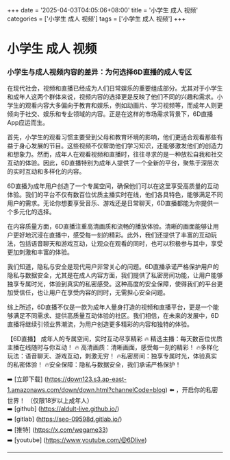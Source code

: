 +++
date = '2025-04-03T04:05:06+08:00'
title = '小学生 成人 视频'
categories = ['小学生 成人 视频']
tags = ['小学生 成人 视频']
+++

# 小学生 成人 视频

### 小学生与成人视频内容的差异：为何选择6D直播的成人专区

在现代社会，视频和直播已经成为人们日常娱乐的重要组成部分。尤其对于小学生和成年人这两个群体来说，视频内容的选择更是反映了他们不同的兴趣和需求。小学生的观看内容大多偏向于教育和娱乐，例如动画片、学习视频等，而成年人则更倾向于社交、娱乐和专业领域的内容。正是在这样的市场需求背景下，6D直播App应运而生。

首先，小学生的观看习惯主要受到父母和教育环境的影响，他们更适合观看那些有益于身心发展的节目。这些视频不仅帮助他们学习知识，还能够激发他们的创造力和想象力。然而，成年人在观看视频和直播时，往往寻求的是一种放松自我和社交互动的体验。因此，6D直播特别为成年人提供了一个全新的平台，聚焦于深层次的实时互动和多样化的内容。

6D直播为成年用户创造了一个专属空间，确保他们可以在这里享受高质量的互动体验。我们的平台不仅有数百位优质主播实时在线，他们各具特色，能够满足不同用户的需求。无论你想要享受音乐、游戏还是日常聊天，6D直播都能为你提供一个多元化的选择。

在内容质量方面，6D直播注重高清画质和流畅的播放体验。清晰的画面能够让用户更好地沉浸在直播中，感受每一刻的精彩。此外，我们还提供了丰富的互动玩法，包括语音聊天和游戏互动，让观众在观看的同时，也可以积极参与其中，享受更加刺激和丰富的体验。

我们知道，隐私与安全是现代用户非常关心的问题。6D直播承诺严格保护用户的隐私与数据安全，尤其是在成人内容方面，我们提供了私密房间功能，让用户能够独享专属时光，体验到真实的私密感受。这种高度的安全保障，使得我们的平台更加受信任，也让用户在享受内容的同时，无需担心安全问题。

综上所述，6D直播不仅是一款为成年人量身打造的视频和直播平台，更是一个能够满足不同需求、提供高质量互动体验的社区。我们相信，在未来的发展中，6D直播将继续引领业界潮流，为用户创造更多精彩的内容和独特的体验。

【6D直播】
成年人的专属空间，实时互动尽享精彩
🔥 精选主播：每天数百位优质主播在线随时与你互动！
🔥 高清画质：清晰画面，感受每一刻的精彩！
🔥多样化玩法：语音聊天、游戏互动，刺激无穷！
🔥私密房间：独享专属时光，体验真实的私密体验！
🔥安全保障：隐私与数据安全，我们承诺严格保护！

➡️ [立即下载] (https://down123.s3.ap-east-1.amazonaws.com/down/down.html?channelCode=blog) ⬅️ ，开启你的私密世界！ （仅限18岁以上成年人）  
➡️ [github] (https://aldult-live.github.io/)  
➡️ [gitlab] (https://seo-09598d.gitlab.io/)  
➡️ [推特] (https://x.com/wegame33)  
➡️ [youtube] (https://www.youtube.com/@6Dlive)  

---
